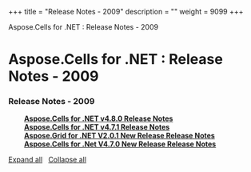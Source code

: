 +++
title = "Release Notes - 2009" 
description = "" 
weight = 9099 
+++

Aspose.Cells for .NET : Release Notes - 2009  

# Aspose.Cells for .NET : Release Notes - 2009


### Release Notes - 2009

&nbsp;&nbsp;&nbsp;&nbsp;&nbsp;&nbsp;&nbsp;&nbsp;[**Aspose.Cells for .NET v4.8.0 Release Notes**](http://localhost:1313/cellsnet/releasenotes/releasenotes-2009/aspose.cells+for+.net+v4.8.0+release+notes)    
&nbsp;&nbsp;&nbsp;&nbsp;&nbsp;&nbsp;&nbsp;&nbsp;[**Aspose.Cells for .NET v4.7.1 Release Notes**](http://localhost:1313/cellsnet/releasenotes/releasenotes-2009/aspose.cells+for+.net+v4.7.1+release+notes)    
&nbsp;&nbsp;&nbsp;&nbsp;&nbsp;&nbsp;&nbsp;&nbsp;[**Aspose.Grid for .NET V2.0.1 New Release Release Notes**](http://localhost:1313/cellsnet/releasenotes/releasenotes-2009/aspose.grid+for+.net+v2.0.1+new+release+release+notes)    
&nbsp;&nbsp;&nbsp;&nbsp;&nbsp;&nbsp;&nbsp;&nbsp;[**Aspose.Cells for .Net V4.7.0 New Release Release Notes**](http://localhost:1313/cellsnet/releasenotes/releasenotes-2009/aspose.cells+for+.net+v4.7.0+new+release+release+notes)    

[Expand all](#)   [Collapse all](#)

           

